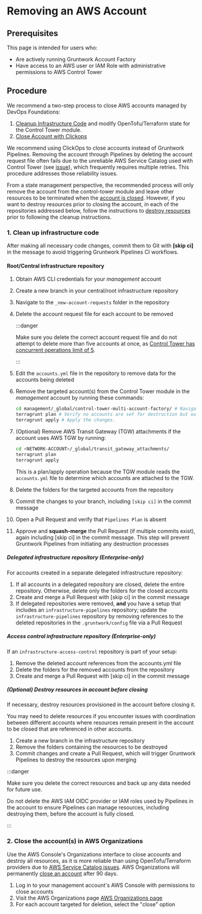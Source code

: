 # Removing an AWS Account

## Prerequisites

This page is intended for users who:
- Are actively running Gruntwork Account Factory
- Have access to an AWS user or IAM Role with administrative permissions to AWS Control Tower

## Procedure

We recommend a two-step process to close AWS accounts managed by DevOps Foundations:

1. [Cleanup Infrastructure Code](#1-cleanup-infrastructure-code) and modify OpenTofu/Terraform state for the Control Tower module.
1. [Close Account with Clickops](#2-close-the-accounts-in-aws-organizations)

We recommend using ClickOps to close accounts instead of Gruntwork Pipelines. Removing the account through Pipelines by deleting the account request file often fails due to the unreliable AWS Service Catalog used with Control Tower (see [issue](https://github.com/hashicorp/terraform-provider-aws/issues/31705)), which frequently requires multiple retries. This procedure addresses those reliability issues.


From a state management perspective, the recommended process will only remove the account from the control-tower module and leave other resources to be terminated when the [account is closed](#2-close-the-accounts-in-aws-organizations). However, if you want to destroy resources prior to closing the account, in each of the repositories addressed below, follow the instructions to [destroy resources](#optional-destroy-resources-in-account-before-closing) prior to following the cleanup instructions.

### 1. Clean up infrastructure code

After making all necessary code changes, commit them to Git with **[skip ci]** in the message to avoid triggering Gruntwork Pipelines CI workflows.


#### Root/Central infrastructure repository

1. Obtain AWS CLI credentials for your *management* account
2. Create a new branch in your central/root infrastructure repository
3. Navigate to the `_new-account-requests` folder in the repository
4. Delete the account request file for each account to be removed

    :::danger

    Make sure you delete the correct account request file and do not attempt to delete more than five accounts at once, as [Control Tower has concurrent operations limit of 5](https://github.com/gruntwork-io/terraform-aws-control-tower/tree/main/modules/landingzone/control-tower-account-factory#resourceinuseexception).

    :::

5. Edit the `accounts.yml` file in the repository to remove data for the accounts being deleted
6. Remove the targeted account(s) from the Control Tower module in the *management* account by running these commands:

    ```bash
    cd management/_global/control-tower-multi-account-factory/ # Navigate to the Control Tower module directory
    terragrunt plan # Verify no accounts are set for destruction but outputs are updated
    terragrunt apply # Apply the changes.
    ```
7. (Optional)  Remove AWS Transit Gateway (TGW) attachments if the account uses AWS TGW by running:

    ```bash
    cd <NETWORK-ACCOUNT>/_global/transit_gateway_attachments/
    terragrunt plan
    terragrunt apply
    ```
    This is a plan/apply operation because the TGW module reads the `accounts.yml` file to determine which accounts are attached to the TGW.
8. Delete the folders for the targeted accounts from the repository
9. Commit the changes to your branch, including `[skip ci]` in the commit message
10. Open a Pull Request and verify that `Pipelines Plan` is absent
11. Approve and **squash-merge** the Pull Request (if multiple commits exist), again including [skip ci] in the commit message. This step will prevent Gruntwork Pipelines from initiating any destruction processes

##### Delegated infrastructure repository (Enterprise-only)

For accounts created in a separate delegated infrastructure repository:

1. If all accounts in a delegated repository are closed, delete the entire repository. Otherwise, delete only the folders for the closed accounts
2. Create and merge a Pull Request with [skip ci] in the commit message
3. If delegated repositories were removed, **and** you have a setup that includes an `infrastructure-pipelines` repository; update the `infrastructure-pipelines` repository by removing references to the deleted repositories in the `.gruntwork/config` file via a Pull Request

##### Access control infrastructure repository (Enterprise-only)

If an `infrastructure-access-control` repository is part of your setup:

1. Remove the deleted account references from the accounts.yml file
2. Delete the folders for the removed accounts from the repository
3. Create and merge a Pull Request with [skip ci] in the commit message

##### (Optional) Destroy resources in account before closing

If necessary, destroy resources provisioned in the account before closing it.

You may need to delete resources if you encounter issues with coordination between different accounts where resources remain present in the account to be closed that are referenced in other accounts.

1. Create a new branch in the infrastructure repository
2. Remove the folders containing the resources to be destroyed
3. Commit changes and create a Pull Request, which will trigger Gruntwork Pipelines to destroy the resources upon merging

:::danger

   Make sure you delete the correct resources and back up any data needed for future use.

   Do not delete the AWS IAM OIDC provider or IAM roles used by Pipelines in the account to ensure Pipelines can manage resources, including destroying them, before the account is fully closed.

:::

### 2. Close the account(s) in AWS Organizations

Use the AWS Console's Organizations interface to close accounts and destroy all resources, as it is more reliable than using OpenTofu/Terraform providers due to [AWS Service Catalog issues](https://github.com/hashicorp/terraform-provider-aws/issues/31705). AWS Organizations will permanently [close an account](https://docs.aws.amazon.com/accounts/latest/reference/manage-acct-closing.html) after 90 days.

1. Log in to your management account's AWS Console with permissions to close accounts
2. Visit the AWS Organizations page [AWS Organizations page](https://console.aws.amazon.com/organizations)
3. For each account targeted for deletion, select the "close" option
